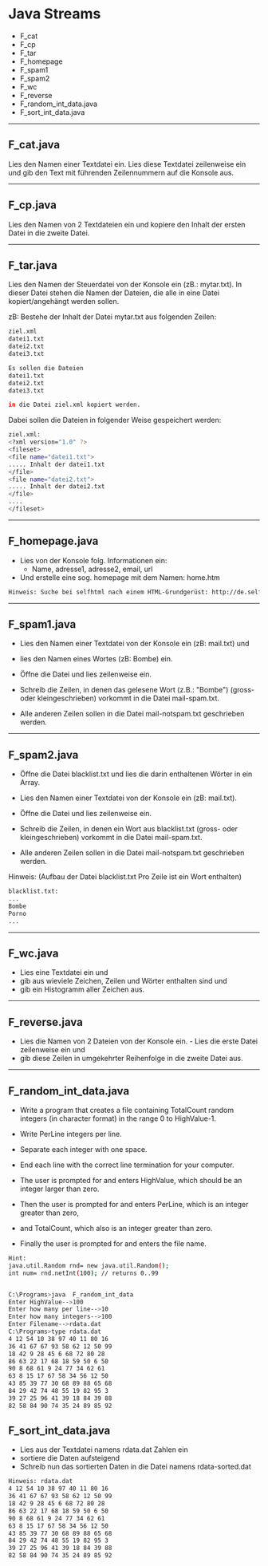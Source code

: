 # Java Streams

- F_cat
- F_cp
- F_tar
- F_homepage
- F_spam1
- F_spam2
- F_wc
- F_reverse
- F_random_int_data.java
- F_sort_int_data.java

---

## F_cat.java

Lies den Namen einer Textdatei ein.
Lies diese Textdatei zeilenweise ein und gib den Text mit führenden Zeilennummern auf die Konsole aus. 

---

## F_cp.java

Lies den Namen von 2 Textdateien ein und kopiere den Inhalt der ersten Datei in die zweite Datei.

---

## F_tar.java

Lies den Namen der Steuerdatei von der Konsole ein (zB.: mytar.txt). In dieser Datei stehen die Namen der Dateien, die alle in eine Datei kopiert/angehängt werden sollen.

zB: Bestehe der Inhalt der Datei mytar.txt aus folgenden Zeilen:

~~~bash
ziel.xml
datei1.txt
datei2.txt
datei3.txt

Es sollen die Dateien 
datei1.txt
datei2.txt
datei3.txt

in die Datei ziel.xml kopiert werden.
~~~

Dabei sollen die Dateien in folgender Weise gespeichert werden:

~~~ bash
ziel.xml:
<?xml version="1.0" ?>
<fileset>
<file name="datei1.txt">
..... Inhalt der datei1.txt
</file>
<file name="datei2.txt">
..... Inhalt der datei2.txt
</file>
....
</fileset>
~~~

---

## F_homepage.java

- Lies von der Konsole folg. Informationen ein: 
  - Name, adresse1, adresse2, email, url 
- Und erstelle eine sog. homepage mit dem Namen: home.htm

~~~bash
Hinweis: Suche bei selfhtml nach einem HTML-Grundgerüst: http://de.selfhtml.org/navigation/html.htm 
~~~

---

## F_spam1.java

- Lies den Namen einer Textdatei von der Konsole ein (zB: mail.txt) und 
- lies den Namen eines Wortes (zB: Bombe) ein.

- Öffne die Datei und lies zeilenweise ein.
- Schreib die Zeilen, in denen das gelesene Wort (z.B.: "Bombe") (gross- oder kleingeschrieben) vorkommt in die Datei mail-spam.txt.
- Alle anderen Zeilen sollen in die Datei mail-notspam.txt geschrieben werden. 

---

## F_spam2.java

- Öffne die Datei blacklist.txt und lies die darin enthaltenen Wörter in ein Array.

- Lies den Namen einer Textdatei von der Konsole ein (zB: mail.txt). 
- Öffne die Datei und lies zeilenweise ein.
- Schreib die Zeilen, in denen ein Wort aus blacklist.txt (gross- oder kleingeschrieben) vorkommt in die Datei mail-spam.txt.
- Alle anderen Zeilen sollen in die Datei mail-notspam.txt geschrieben werden.

Hinweis: (Aufbau der Datei blacklist.txt  Pro Zeile ist ein Wort enthalten)

~~~ bash
blacklist.txt:
...
Bombe
Porno
...
~~~

---

## F_wc.java

- Lies eine Textdatei ein und 
- gib aus wieviele Zeichen, Zeilen und Wörter enthalten sind und
- gib ein Histogramm aller Zeichen aus.

---

## F_reverse.java

- Lies die Namen von 2 Dateien von der Konsole ein. - Lies die erste Datei zeilenweise ein und 
- gib diese Zeilen in umgekehrter Reihenfolge in die zweite Datei aus.

---


## F_random_int_data.java

- Write a program that creates a file containing TotalCount random integers (in character format) in the range 0 to HighValue-1. 
- Write PerLine integers per line. 
- Separate each integer with one space. 
- End each line with the correct line termination for your computer.

- The user is prompted for and enters HighValue, which should be an integer larger than zero.
- Then the user is prompted for and enters PerLine, which is an integer greater than zero, 
- and TotalCount, which also is an integer greater than zero. 
- Finally the user is prompted for and enters the file name.

~~~ bash
Hint:
java.util.Random rnd= new java.util.Random();
int num= rnd.netInt(100); // returns 0..99


C:\Programs>java  F_random_int_data
Enter HighValue-->100
Enter how many per line-->10
Enter how many integers-->100
Enter Filename-->rdata.dat
C:\Programs>type rdata.dat
4 12 54 10 38 97 40 11 80 16
36 41 67 67 93 58 62 12 50 99
18 42 9 28 45 6 68 72 80 28
86 63 22 17 68 18 59 50 6 50
90 8 68 61 9 24 77 34 62 61
63 8 15 17 67 58 34 56 12 50
43 85 39 77 30 68 89 88 65 68
84 29 42 74 48 55 19 82 95 3
39 27 25 96 41 39 18 84 39 88
82 58 84 90 74 35 24 89 85 92
~~~

## F_sort_int_data.java

- Lies aus der Textdatei namens rdata.dat Zahlen ein
- sortiere die Daten aufsteigend
- Schreib nun das sortierten Daten in die Datei namens rdata-sorted.dat

~~~ bash
Hinweis: rdata.dat
4 12 54 10 38 97 40 11 80 16
36 41 67 67 93 58 62 12 50 99
18 42 9 28 45 6 68 72 80 28
86 63 22 17 68 18 59 50 6 50
90 8 68 61 9 24 77 34 62 61
63 8 15 17 67 58 34 56 12 50
43 85 39 77 30 68 89 88 65 68
84 29 42 74 48 55 19 82 95 3
39 27 25 96 41 39 18 84 39 88
82 58 84 90 74 35 24 89 85 92
~~~
